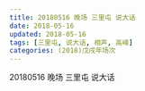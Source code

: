 ```yaml
---
title: 20180516 晚场 三里屯 说大话
date: 2018-05-16
updated: 2018-05-16
tags: [三里屯, 说大话, 相声, 高峰]
categories: (2018)戊戌年场次 
---
```

20180516 晚场 三里屯 说大话
